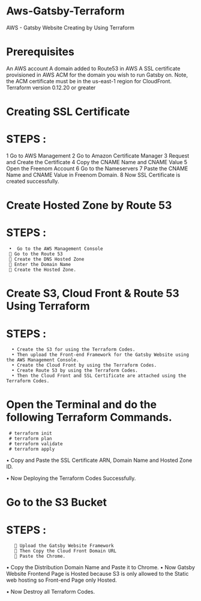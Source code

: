 # Aws-Gatsby-Terraform
AWS - Gatsby Website Creating by Using Terraform


# Prerequisites
 An AWS account
A domain added to Route53 in AWS
A SSL certificate provisioned in AWS ACM for the domain you wish to run Gatsby on. Note, the ACM certificate must be in the us-east-1 region for CloudFront.
Terraform version 0.12.20 or greater

# Creating SSL Certificate
# STEPS :
1 Go to AWS Management
2 Go to Amazon Certificate Manager 
3 Request and Create the Certificate 
4 Copy the CNAME Name and CNAME Value
5 Open the Freenom Account
6 Go to the Nameservers
7 Paste the CNAME Name and CNAME Value in Freenom Domain.
8 Now SSL Certificate is created successfully.
 
 
# Create Hosted Zone by Route 53
# STEPS :
     •	Go to the AWS Management Console
      Go to the Route 53 
      Create the DNS Hosted Zone 
      Enter the Domain Name
      Create the Hosted Zone.
 
 
# Create S3, Cloud Front & Route 53 Using Terraform

# STEPS :
      •	Create the S3 for using the Terraform Codes.
      •	Then upload the Front-end Framework for the Gatsby Website using the AWS Management Console.
      •	Create the Cloud Front by using the Terraform Codes.
      •	Create Route 53 by using the Terraform Codes.
      •	Then the Cloud Front and SSL Certificate are attached using the Terraform Codes.
      
      
# Open the Terminal and do the following Terraform Commands.
     # terraform init
     # terraform plan
     # terraform validate
     # terraform apply
 
 
 
 
•	Copy and Paste the SSL Certificate ARN, Domain Name and Hosted Zone ID.
 
•	Now Deploying the Terraform Codes Successfully.
 
 
# Go to the S3 Bucket
# STEPS :
        Upload the Gatsby Website Framework 
        Then Copy the Cloud Front Domain URL 
        Paste the Chrome.
 
 
 
 
 
•	Copy the Distribution Domain Name and Paste it to Chrome.
•	Now Gatsby Website Frontend Page is Hosted because S3 is only allowed to the Static web hosting so Front-end Page only Hosted.
 




•	Now Destroy all Terraform Codes.

